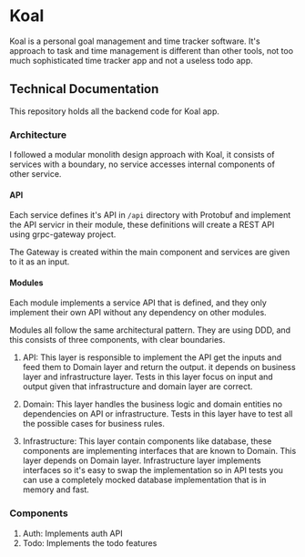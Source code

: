 # Koal

Koal is a personal goal management and time tracker software. It's approach to task and time management is different than other tools, not too much sophisticated time tracker app and not a useless todo app.

## Technical Documentation

This repository holds all the backend code for Koal app.

### Architecture

I followed a modular monolith design approach with Koal, it consists of services with a boundary, no service accesses internal components of other service.

#### API

Each service defines it's API in `/api` directory with Protobuf and implement the API servicr in their module, these definitions will create a REST API using grpc-gateway project.

The Gateway is created within the main component and services are given to it as an input.

#### Modules

Each module implements a service API that is defined, and they only implement their own API without any dependency on other modules.

Modules all follow the same architectural pattern. They are using DDD, and this consists of three components, with clear boundaries.

1. API: This layer is responsible to implement the API get the inputs and feed them to Domain layer and return the output. it depends on business layer and infrastructure layer. Tests in this layer focus on input and output given that infrastructure and domain layer are correct.

2. Domain: This layer handles the business logic and domain entities no dependencies on API or infrastructure. Tests in this layer have to test all the possible cases for business rules.

3. Infrastructure: This layer contain components like database, these components are implementing interfaces that are known to Domain. This layer depends on Domain layer. Infrastructure layer implements interfaces so it's easy to swap the implementation so in API tests you can use a completely mocked database implementation that is in memory and fast.

### Components

1. Auth: Implements auth API
2. Todo: Implements the todo features
